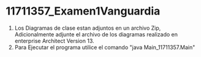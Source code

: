 # 11711357_Examen1Vanguardia
1) Los Diagramas de clase estan adjuntos en un archivo Zip, Adicionalmente adjunte el archivo de los diagramas realizado en enterprise Architect Version 13.
2) Para Ejecutar el programa utilice el comando "java  Main_11711357.Main"
